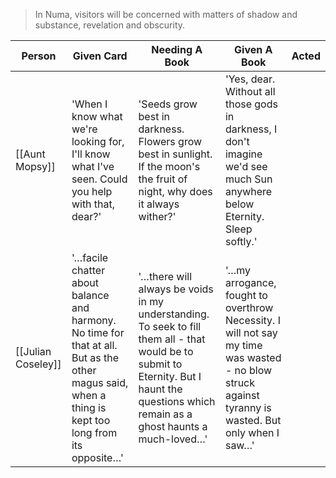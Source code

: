> In Numa, visitors will be concerned with matters of shadow and substance, revelation and obscurity. 

| Person             | Given Card                                                                                                                                          | Needing A Book                                                                                                                                                                            | Given A Book                                                                                                                                       | Acted |
| ------------------ | --------------------------------------------------------------------------------------------------------------------------------------------------- | ----------------------------------------------------------------------------------------------------------------------------------------------------------------------------------------- | -------------------------------------------------------------------------------------------------------------------------------------------------- | ----- |
| [[Aunt Mopsy]]     | 'When I know what we're looking for, I'll know what I've seen. Could you help with that, dear?'                                                     | 'Seeds grow best in darkness. Flowers grow best in sunlight. If the moon's the fruit of night, why does it always wither?'                                                                | 'Yes, dear. Without all those gods in darkness, I don't imagine we'd see much Sun anywhere below Eternity. Sleep softly.'                          |       |
| [[Julian Coseley]] | '…facile chatter about balance and harmony. No time for that at all. But as the other magus said, when a thing is kept too long from its opposite…' | '…there will always be voids in my understanding. To seek to fill them all - that would be to submit to Eternity. But I haunt the questions which remain as a ghost haunts a much-loved…' | '…my arrogance, fought to overthrow Necessity. I will not say my time was wasted - no blow struck against tyranny is wasted. But only when I saw…' |       |
